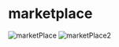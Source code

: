 # marketplace
![marketPlace](https://user-images.githubusercontent.com/96654573/208320886-31830ddd-3381-48a3-bd94-533f500c90e5.png)
![marketPlace2](https://user-images.githubusercontent.com/96654573/208321037-9d71f68c-d326-467d-b950-745f667006da.png)

